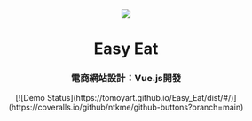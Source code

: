 <div align="center">
  <img src="https://icons-for-free.com/iconfiles/png/512/dinner+eat+eating+food+kitchen+restaurant+icon-1320086191755611454.png" />
  <h1>Easy Eat</h1>
  <h3>電商網站設計：Vue.js開發</h3>
[![Demo Status](https://tomoyart.github.io/Easy_Eat/dist/#/)](https://coveralls.io/github/ntkme/github-buttons?branch=main)
</div>


